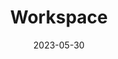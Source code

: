 ---
categories: []
container:
contributors: []
date: 2023-05-30
description: Configurez votre ordinateur avec des logiciels utiles sur Windows et un WSL2 entièrement fonctionnel pour développer.
icon: <svg xmlns="http://www.w3.org/2000/svg" width="16" height="16" fill="currentColor" class="bi bi-code me-2" viewBox="0 0 16 16"><path d="M5.854 4.854a.5.5 0 1 0-.708-.708l-3.5 3.5a.5.5 0 0 0 0 .708l3.5 3.5a.5.5 0 0 0 .708-.708L2.707 8l3.147-3.146zm4.292 0a.5.5 0 0 1 .708-.708l3.5 3.5a.5.5 0 0 1 0 .708l-3.5 3.5a.5.5 0 0 1-.708-.708L13.293 8l-3.147-3.146z"/></svg>
layout:
tags: []
title: Workspace
version:
weight:
---